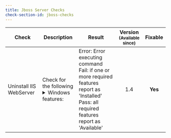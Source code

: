 ```yaml
---
title: Jboss Server Checks
check-section-id: jboss-checks
---
```


| Check                   | Description                                                                                                                                                                                                                                                                                                                                                                                                                                              | Result                                                                                                                                                  | Version<br><sub>(Available since)</sub> | **Fixable** |
| ----------------------- | -------------------------------------------------------------------------------------------------------------------------------------------------------------------------------------------------------------------------------------------------------------------------------------------------------------------------------------------------------------------------------------------------------------------------------------------------------- | ------------------------------------------------------------------------------------------------------------------------------------------------------- | :-------------------------------------: | :---------: |
| Uninstall IIS WebServer | Check for the following <details markdown=block><summary markdown=span>Windows features:</summary><ul><li>Web-Default-Doc</li><li>Web-Static-Content</li><li>Web-Http-Logging</li><li>Web-Request-Monitor</li><li>Web-Basic-Auth</li><li>Web-Windows-Auth</li><li>Web-Net-Ext45</li><li>Web-Asp-Net45</li><li>Web-ISAPI-Ext</li><li>Web-ISAPI-Filter</li><li>Web-Mgmt-Console</li><li>Web-Stat-Compression</li><li>Web-Filtering</li><li>NET-WCF-HTTP-Activation</li></ul></details> | Error: Error executing command <br> Fail: if one or more required features report as 'Installed' <br> Pass: all required features report as 'Available' | 1.4                                     |   **Yes**   |
